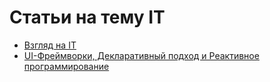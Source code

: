 # Статьи на тему IT

- [Взгляд на IT](it_view/README.md)
- [UI-Фреймворки, Декларативный подход и Реактивное программирование](ui_frp/index.md)
